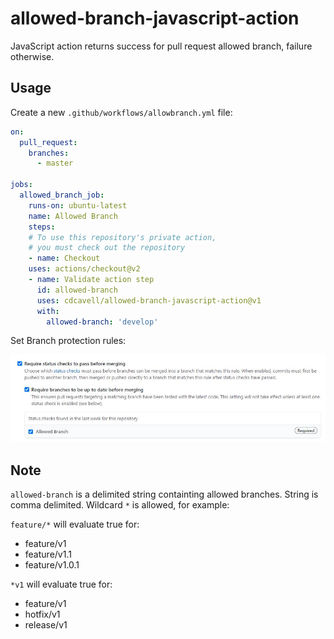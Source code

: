 # allowed-branch-javascript-action
JavaScript action returns success for pull request allowed branch, failure otherwise. 

## Usage

Create a new `.github/workflows/allowbranch.yml` file:

```yaml
on:
  pull_request:
    branches:
      - master

jobs:
  allowed_branch_job:
    runs-on: ubuntu-latest
    name: Allowed Branch
    steps:
    # To use this repository's private action,
    # you must check out the repository
    - name: Checkout
    uses: actions/checkout@v2
    - name: Validate action step
      id: allowed-branch
      uses: cdcavell/allowed-branch-javascript-action@v1
      with:
        allowed-branch: 'develop'
```

Set Branch protection rules:

![status checks](StatusChecks.jpg?raw=true)

## Note

`allowed-branch` is a delimited string containting allowed branches. String is comma delimited.
Wildcard `*` is allowed, for example:

`feature/*` will evaluate true for:
- feature/v1
- feature/v1.1
- feature/v1.0.1

`*v1` will evaluate true for:
- feature/v1
- hotfix/v1
- release/v1

